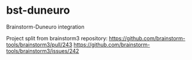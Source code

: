 # bst-duneuro
Brainstorm-Duneuro integration

Project split from brainstorm3 repository:
https://github.com/brainstorm-tools/brainstorm3/pull/243
https://github.com/brainstorm-tools/brainstorm3/issues/242
